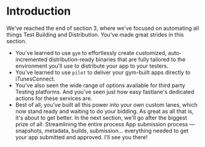 # Introduction
We've reached the end of section 3, where we've focused on automating all things Test Building and Distribution. 
You've made great strides in this section.
- You've learned to use `gym` to effortlessly create customized, auto-incremented distribution-ready binaries that are fully tailored to the environment you'll use to distribute your app to your testers. 
- You've learned to use `pilot` to deliver your gym-built apps directly to iTunesConnect. 
- You've also seen the wide range of options available for third party Testing platforms. And you've seen just how easy fastlane's dedicated actions for these services are.
- Best of all, you've built all this power into your own custom lanes, which now stand ready and waiting to do your bidding.
As great as all that is, it's about to get better.
In the next section, we'll go after the biggest prize of all: Streamlining the entire process App submission process — snapshots, metadata, builds, submission… everything needed to get your app submitted and approved. I'll see you there!